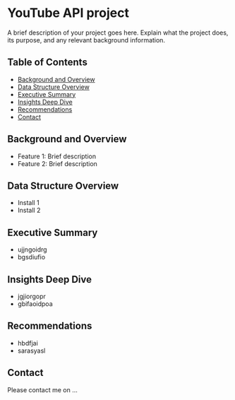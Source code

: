 # YouTube API project
A brief description of your project goes here. Explain what the project does, its purpose, and any relevant background information.

## Table of Contents

- [Background and Overview](#BackgroundandOverview)
- [Data Structure Overview](#DataStructureOverview)
- [Executive Summary](#ExecutiveSummary)
- [Insights Deep Dive](#InsightsDeepDive)
- [Recommendations](#Recommendations)
- [Contact](#contact)

## Background and Overview

- Feature 1: Brief description
- Feature 2: Brief description

## Data Structure Overview

- Install 1
- Install 2

## Executive Summary

- ujjngoidrg
-  bgsdiufio

## Insights Deep Dive

- jgjiorgopr
- gbifaoidpoa

## Recommendations

- hbdfjai
- sarasyasl

## Contact

Please contact me on ...


